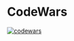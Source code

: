 # CodeWars
[![codewars](https://www.codewars.com/users/username/badges/large)](https://www.codewars.com/users/username)
